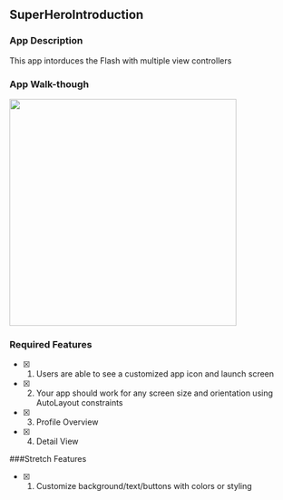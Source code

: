## SuperHeroIntroduction

### App Description

This app intorduces the Flash with multiple view controllers

### App Walk-though

<img src="SuperHeroIntroduction.gif" width=400><br>

### Required Features

- [x] 1. Users are able to see a customized app icon and launch screen
- [x] 2. Your app should work for any screen size and orientation using AutoLayout constraints
- [x] 3. Profile Overview
- [x] 4. Detail View

###Stretch Features
- [x] 1. Customize background/text/buttons with colors or styling
